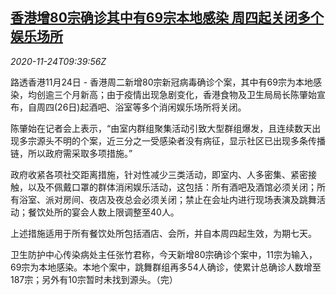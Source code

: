 <!--1606211681000-->
[香港增80宗确诊其中有69宗本地感染 周四起关闭多个娱乐场所](https://cn.reuters.com/article/hk-covid19-1124-tues-idCNKBS28412C)
------

<div><i>2020-11-24T09:39:56Z</i></div><p>路透香港11月24日 - 香港周二新增80宗新冠病毒确诊个案，其中有69宗为本地感染，均创逾三个月新高；由于疫情出现急剧变化，香港食物及卫生局局长陈肇始宣布，自周四(26日)起酒吧、浴室等多个消闲娱乐场所将关闭。</p><p>陈肇始在记者会上表示，“由室内群组聚集活动引致大型群组爆发，且连续数天出现多宗源头不明的个案，近三分之一受感染者没有病征，显示社区已出现多条传播链，所以政府需采取多项措施。”</p><p>政府收紧各项社交距离措施，针对性减少三类活动，即室内、人多密集、紧密接触，以及不佩戴口罩的群体消闲娱乐活动，这包括：所有酒吧及酒馆必须关闭；所有浴室、派对房间、夜店及夜总会必须关闭；禁止在会址内进行现场表演及跳舞活动；餐饮处所的宴会人数上限调整至40人。</p><p>上述措施适用于所有餐饮处所包括酒店、会所，并自本周四起生效，为期七天。</p><p>卫生防护中心传染病处主任张竹君称，今天新增80宗确诊个案中，11宗为输入，69宗为本地感染。本地个案中，跳舞群组再多54人确诊，使累计总确诊人数增至187宗；另外有10宗暂时未找到源头。（完）</p>
